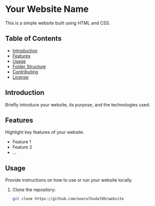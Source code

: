 # Your Website Name

This is a simple website built using HTML and CSS.

## Table of Contents

- [Introduction](#introduction)
- [Features](#features)
- [Usage](#usage)
- [Folder Structure](#folder-structure)
- [Contributing](#contributing)
- [License](#license)

## Introduction

Briefly introduce your website, its purpose, and the technologies used.

## Features

Highlight key features of your website.

- Feature 1
- Feature 2
- ...

## Usage

Provide instructions on how to use or run your website locally.

1. Clone the repository:
   ```bash
   git clone https://github.com/noorulhuda789/website
